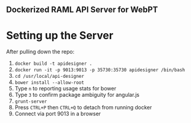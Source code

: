 Dockerized RAML API Server for WebPT
----------------------------------------

Setting up the Server
=========================

After pulling down the repo:

1. `docker build -t apidesigner .`
2. `docker run -it -p 9013:9013 -p 35730:35730 apidesigner /bin/bash`
3. `cd /usr/local/api-designer`
4. `bower install --allow-root`
5. Type `n` to reporting usage stats for bower
6. Type `3` to confirm package ambiguity for angular.js
7. `grunt-server`
8. Press `CTRL+P` then `CTRL+Q` to detach from running docker
9. Connect via port 9013 in a browser

